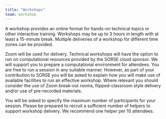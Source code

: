```yaml
---
title: "Workshops"
team: workshop
---
```


A workshop provides an online format for hands-on technical topics or other interactive training. Workshops may be up to 3 hours in length with at least a 15-minute break. Multiple deliveries of a workshop for different time zones can be provided.

Zoom will be used for delivery. Technical workshops will have the option to run on computational resources provided by the SORSE cloud sponsor. We will support you to prepare a computational environment for attendees. You are free to run a session in any suitable manner. However, as part of your contribution to SORSE you will be asked to explain how you will make use of available facilities to run an effective workshop. Where relevant you should consider the use of Zoom break-out rooms, flipped-classroom style delivery and/or use of pre-recorded materials.

You will be asked to specify the maximum number of participants for your session. Please be prepared to recruit a sufficient number of helpers to support workshop delivery. We recommend one helper per 10 attendees.
